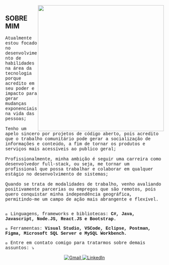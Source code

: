 <img src="https://raw.githubusercontent.com/MicaelliMedeiros/micaellimedeiros/master/image/computer-illustration.png" min-width="400px" max-width="400px" width="400px" align="right">

<h2>SOBRE MIM</h2>
<span style="font-family: 'IBM Plex Sans', 'Consolas', 'Courier New', 'monospace';">
<p align ="left">
Atualmente estou focado no desenvolvimento de habilidades na área da tecnologia porque acredito em seu poder e impacto para gerar mudanças exponenciais na vida das pessoas;<br><br>
Tenho um apelo sincero por projetos de código aberto, pois acredito que o trabalho comunitário pode gerar a socialização de informações e conteúdo, a fim de tornar os produtos e serviços mais acessíveis ao publico geral;<br><br>
Profissionalmente, minha ambição é seguir uma carreira como desenvolvedor full-stack, ou seja, me tornar um profissional que possa trabalhar e colaborar em qualquer estágio no desenvolvimento de sistemas;<br><br>
Quando se trata de modalidades de trabalho, venho avaliando positivamente parcerias ou empregos que são remotos, pois quero conquistar minha independência geográfica, permitindo-me um campo de ação mais abrangente e flexível.<br><br></p>
<p align="left">
  🦄 Linguagens, frameworks e bibliotecas: <strong>C#, Java, Javascript, Node.JS, React.JS e Bootstrap.</strong>
</p>

<p align="left">
  💼 Ferramentas: <strong>Visual Studio, VSCode, Eclipse, Postman, Figma, Microsoft SQL Server e MySQL Workbench.</strong>
</p>

<p align="left">
  💌 Entre em contato comigo para tratarmos sobre demais assuntos: ⤵️
</p></span>

<p align="center">
  <a href="mailto:diegocostaxp@gmail.com">
    <img src="https://img.shields.io/badge/-Gmail-c14438?style=flat-square&logo=Gmail&logoColor=white" title="Send me an email" alt="Gmail">
</a>

<a href="https://www.linkedin.com/in/diegodealmeidacosta/">
    <img src="https://img.shields.io/badge/-LinkedIn-blue?style=flat-square&logo=Linkedin&logoColor=white" title="My Social Network" alt="LinkedIn">
</a>
</p>
